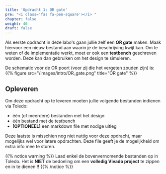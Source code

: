 ```yaml
---
title: 'Opdracht 1: OR gate'
pre: "<i class='fas fa-pen-square'></i> "
chapter: false
weight: 40
draft: false
---
```


Als eerste opdracht in deze labo's gaan jullie zelf een **OR gate** maken. Maak hiervoor een nieuw bestand aan waarin je de beschrijving kwijt kan. Om te weten of de implementatie werkt, moet er ook een **testbench** geschreven worden. Deze kan dan gebruiken om het design te simuleren.

De schematic voor de OR poort (voor zij die het vergeten zouden zijn) is:
{{% figure src="/images/intro/OR_gate.png" title="OR gate"  %}}

## Opleveren

Om deze opdracht op te leveren moeten jullie volgende bestanden indienen via Toledo:

* één (of meerdere) bestanden met het design
* één bestand met de testbench
* **[OPTIONEEL]** een markdown file met nodige uitleg

Deze laatste is misschien nog niet nuttig voor deze opdracht, maar mogelijks wel voor latere opdrachten. Deze file geeft je de mogelijkheid om extra info mee te sturen.

{{% notice warning %}}
Laad enkel de bovenvernomende bestanden op in Toledo. Het is **NIET** de bedoeling om een **volledig Vivado project** te zippen en in te dienen !!
{{% /notice %}}